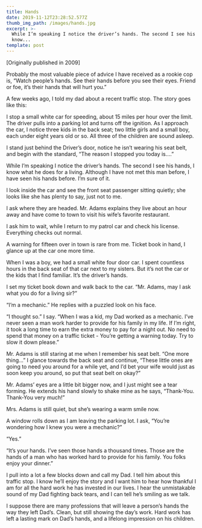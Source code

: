 ```yaml
---
title: Hands
date: 2019-11-12T23:28:52.577Z
thumb_img_path: /images/hands.jpg
excerpt: >-
  While I’m speaking I notice the driver’s hands. The second I see his hands, I
  know...
template: post
---
```

\[Originally published in 2009]

<p>Probably the most valuable piece of advice I have received as a rookie cop is, “Watch people’s hands. See their hands before you see their eyes. Friend or foe, it’s their hands that will hurt you.”</p>

<p>A few weeks ago, I told my dad about a recent traffic stop. The story goes like this:<br /><!--cut--></p>

<p>I stop a small white car for speeding, about 15 miles per hour over the limit. The driver pulls into a parking lot and turns off the ignition. As I approach the car, I notice three kids in the back seat; two little girls and a small boy, each under eight years old or so. All three of the children are sound asleep.</p>

<p>I stand just behind the Driver’s door, notice he isn’t wearing his seat belt, and begin with the standard, “The reason I stopped you today is….”</p>

<p>While I’m speaking I notice the driver’s hands. The second I see his hands, I know what he does for a living. Although I have not met this man before, I have seen his hands before. I’m sure of it.</p>

<p>I look inside the car and see the front seat passenger sitting quietly; she looks like she has plenty to say, just not to me.</p>

<p>I ask where they are headed. Mr. Adams explains they live about an hour away and have come to town to visit his wife’s favorite restaurant.</p>

<p>I ask him to wait, while I return to my patrol car and check his license. Everything checks out normal.</p>

<p>A warning for fifteen over in town is rare from me. Ticket book in hand, I glance up at the car one more time.</p>

<p>When I was a boy, we had a small white four door car. I spent countless hours in the back seat of that car next to my sisters. But it’s not the car or the kids that I find familiar. It’s the driver’s hands.</p>

<p>I set my ticket book down and walk back to the car. “Mr. Adams, may I ask what you do for a living sir?”</p>

<p>“I’m a mechanic.” He replies with a puzzled look on his face.</p>

<p>“I thought so.” I say. “When I was a kid, my Dad worked as a mechanic. I’ve never seen a man work harder to provide for his family in my life. If I’m right, it took a long time to earn the extra money to pay for a night out. No need to spend that money on a traffic ticket - You’re getting a warning today. Try to slow it down please.”</p>

<p>Mr. Adams is still staring at me when I remember his seat belt. “One more thing...” I glance towards the back seat and continue, “These little ones are going to need you around for a while yet, and I’d bet your wife would just as soon keep you around, so put that seat belt on okay?”</p>

<p>Mr. Adams’ eyes are a little bit bigger now, and I just might see a tear forming. He extends his hand slowly to shake mine as he says, “Thank-You. Thank-You very much!”</p>

<p>Mrs. Adams is still quiet, but she’s wearing a warm smile now.</p>

<p>A window rolls down as I am leaving the parking lot. I ask, “You’re wondering how I knew you were a mechanic?”</p>

<p>“Yes.”</p>

<p>“It’s your hands. I’ve seen those hands a thousand times. Those are the hands of a man who has worked hard to provide for his family. You folks enjoy your dinner.”</p>

<p>I pull into a lot a few blocks down and call my Dad. I tell him about this traffic stop. I know he’ll enjoy the story and I want him to hear how thankful I am for all the hard work he has invested in our lives. I hear the unmistakable sound of my Dad fighting back tears, and I can tell he’s smiling as we talk.</p>

<p>I suppose there are many professions that will leave a person’s hands the way they left Dad’s. Clean, but still showing the day’s work. Hard work has left a lasting mark on Dad’s hands, and a lifelong impression on his children.</p>

<p></p>

<p><!--/cut--></p>
